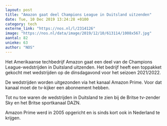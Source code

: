 ```yaml
---
layout: post
title: "Amazon gaat deel Champions League in Duitsland uitzenden"
date: Tue, 10 Dec 2019 13:24:28 +0100
category: tech
externe_link: "https://nos.nl/l/2314126"
image: "https://nos.nl/data/image/2019/12/10/613114/1008x567.jpg"
aantal: 82
unieke: 63
author: "NOS"
---
```


<p>Het Amerikaanse techbedrijf Amazon gaat een deel van de Champions League-wedstrijden in Duitsland uitzenden. Het bedrijf heeft een toppakket gekocht met wedstrijden op de dinsdagavond voor het seizoen 2021/2022.</p>
<p>De wedstrijden worden uitgezonden via het kanaal Amazon Prime. Voor dat kanaal moet de tv-kijker een abonnement hebben.</p>
<p>Tot nu toe waren de wedstrijden in Duitsland te zien bij de Britse tv-zender Sky en het Britse sportkanaal DAZN.</p>
<p>Amazon Prime werd in 2005 opgericht en is sinds kort ook in Nederland te krijgen.</p>
